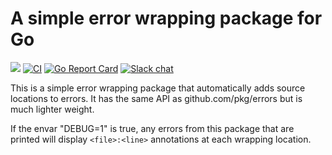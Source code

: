 # A simple error wrapping package for Go

[![](https://godoc.org/github.com/alecthomas/errors?status.svg)](http://godoc.org/github.com/alecthomas/errors) [![CI](https://github.com/alecthomas/errors/actions/workflows/ci.yml/badge.svg)](https://github.com/alecthomas/errors/actions/workflows/ci.yml) [![Go Report Card](https://goreportcard.com/badge/github.com/alecthomas/errors)](https://goreportcard.com/report/github.com/alecthomas/errors) [![Slack chat](https://img.shields.io/static/v1?logo=slack&style=flat&label=slack&color=green&message=gophers)](https://gophers.slack.com/messages/CN9DS8YF3)


This is a simple error wrapping package that automatically adds source
locations to errors. It has the same API as github.com/pkg/errors but is much
lighter weight.

If the envar "DEBUG=1" is true, any errors from this package that are printed
will display `<file>:<line>` annotations at each wrapping location.
